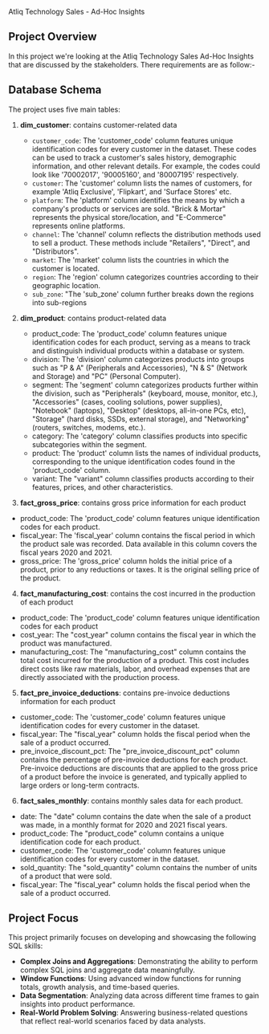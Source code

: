 Atliq Technology Sales - Ad-Hoc Insights

## Project Overview
In this project we're looking at the Atliq Technology Sales Ad-Hoc Insights that are discussed by the stakeholders. There requirements are as follow:-


## Database Schema

The project uses five main tables:

1. **dim_customer**: contains customer-related data
   - `customer_code`: The 'customer_code' column features unique identification codes for every customer in the dataset. These codes can be used to track a customer's sales
                      history, demographic information, and other relevant details. For example, the codes could look like '70002017', '90005160', and '80007195' respectively.
   - `customer`: The 'customer' column lists the names of customers, for example 'Atliq Exclusive', 'Flipkart', and 'Surface Stores' etc.
   - `platform`: The 'platform' column identifies the means by which a company's products or services are sold. "Brick & Mortar" represents the physical store/location, and
                "E-Commerce" represents online platforms.
   - `channel`: The 'channel' column reflects the distribution methods used to sell a product. These methods include "Retailers", "Direct", and "Distributors".
   - `market`: The 'market' column lists the countries in which the customer is located.
   - `region`: The 'region' column categorizes countries according to their geographic location.
   - `sub_zone`: "The 'sub_zone' column further breaks down the regions into sub-regions

2. **dim_product**: contains product-related data
    - product_code: The 'product_code' column features unique identification codes for each product, serving as a means to track and distinguish individual products within a	database or system.    
    - division: The 'division' column categorizes products into groups such as "P & A" (Peripherals and Accessories), "N & S" (Network and Storage) and "PC" (Personal Computer).    
    - segment: The 'segment' column categorizes products further within the division, such as "Peripherals" (keyboard, mouse, monitor, etc.), "Accessories" (cases, cooling solutions, power supplies),
              "Notebook" (laptops), "Desktop" (desktops, all-in-one PCs, etc), "Storage" (hard disks, SSDs, external storage), and "Networking" (routers, switches, modems, etc.).
    - category: The 'category' column classifies products into specific subcategories within the segment.    
    - product: The 'product' column lists the names of individual products, corresponding to the unique identification codes found in the 'product_code' column.    
    - variant: The "variant" column classifies products according to their features, prices, and other characteristics.
      
3. **fact_gross_price**: contains gross price information for each product
  - product_code: The 'product_code' column features unique identification codes for each product.  
  - fiscal_year: The 'fiscal_year' column contains the fiscal period in which the product sale was recorded.
                  Data available in this column covers the fiscal years 2020 and 2021.  
  - gross_price: The 'gross_price' column holds the initial price of a product, prior to any reductions or taxes. It is the original selling price of the product.


4. **fact_manufacturing_cost**: contains the cost incurred in the production of each product
  - product_code: The 'product_code' column features unique identification codes for each product  
  - cost_year: The "cost_year" column contains the fiscal year in which the product was manufactured.  
  - manufacturing_cost: The "manufacturing_cost" column contains the total cost incurred for the production of a product. This cost includes direct costs like
                        raw materials, labor, and overhead expenses that are directly associated with the production process.

5. **fact_pre_invoice_deductions**: contains pre-invoice deductions information for each product
  - customer_code: The 'customer_code' column features unique identification codes for every customer in the dataset.  
  - fiscal_year: The "fiscal_year" column holds the fiscal period when the sale of a product occurred.  
  - pre_invoice_discount_pct: The "pre_invoice_discount_pct" column contains the percentage of pre-invoice deductions for each product. Pre-invoice deductions are 
                              discounts that are applied to the gross price of a product before the invoice is generated, and typically applied to large orders or 	long-term contracts.
  
6. **fact_sales_monthly**: contains monthly sales data for each product.
  - date: The "date" column contains the date when the sale of a product was made, in a monthly format for 2020 and 2021 fiscal years.  
  - product_code: The "product_code" column contains a unique identification code for each product.   
  - customer_code: The 'customer_code' column features unique identification codes for every customer in the dataset.  
  - sold_quantity: The "sold_quantity" column contains the number of units of a product that were sold.  
  - fiscal_year: The "fiscal_year" column holds the fiscal period when the sale of a product occurred.

## Project Focus

This project primarily focuses on developing and showcasing the following SQL skills:

- **Complex Joins and Aggregations**: Demonstrating the ability to perform complex SQL joins and aggregate data meaningfully.
- **Window Functions**: Using advanced window functions for running totals, growth analysis, and time-based queries.
- **Data Segmentation**: Analyzing data across different time frames to gain insights into product performance.
- **Real-World Problem Solving**: Answering business-related questions that reflect real-world scenarios faced by data analysts.
